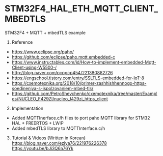 # STM32F4_HAL_ETH_MQTT_CLIENT_MBEDTLS
STM32F4 + MQTT + mbedTLS example
 
1. Reference <br>
- https://www.eclipse.org/paho/ <br>
- https://github.com/eclipse/paho.mqtt.embedded-c <br>
- https://www.instructables.com/id/How-to-implement-embedded-Mqtt-Client-using-W5500-/ <br>
- http://blog.naver.com/pcppcp454/221380882726 <br>
- https://engschool.tistory.com/entry/SSLTLS-embedded-for-IoT-8 <br>
- https://cxemotexnika.org/2018/10/primer-zashhishhennogo-https-soedineniya-s-ispolzovaniem-mbed-tls/ <br>
- https://github.com/PetroShevchenko/cxemotexnika/tree/master/Examples/NUCLEO_F429ZI/nucleo_f429zi_https_client <br>

2. Implementation
- Added MQTTInerface.c/h files to port paho MQTT library for STM32 HAL + FREERTOS + LWIP
- Added mbedTLS library to MQTTInterface.c/h

3. Tutorial & Videos (Written in Korean) <br>
https://blog.naver.com/eziya76/221976226378 <br>
https://youtu.be/bJi3Q6a76Yk <br>


